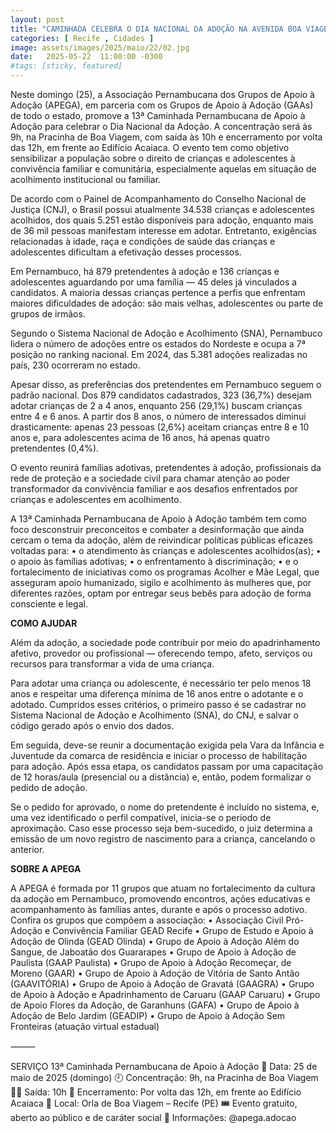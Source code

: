 ```yaml
---
layout: post
title: "CAMINHADA CELEBRA O DIA NACIONAL DA ADOÇÃO NA AVENIDA BOA VIAGEM NO RECIFE"
categories: [ Recife , Cidades ]
image: assets/images/2025/maio/22/02.jpg
date:   2025-05-22  11:00:00 -0300
#tags: [sticky, featured]
---
```

Neste domingo (25), a Associação Pernambucana dos Grupos de Apoio à Adoção (APEGA), em parceria com os Grupos de Apoio à Adoção (GAAs) de todo o estado, promove a 13ª Caminhada Pernambucana de Apoio à Adoção para celebrar o Dia Nacional da Adoção. A concentração será às 9h, na Pracinha de Boa Viagem, com saída às 10h e encerramento por volta das 12h, em frente ao Edifício Acaiaca. O evento tem como objetivo sensibilizar a população sobre o direito de crianças e adolescentes à convivência familiar e comunitária, especialmente aquelas em situação de acolhimento institucional ou familiar.

De acordo com o Painel de Acompanhamento do Conselho Nacional de Justiça (CNJ), o Brasil possui atualmente 34.538 crianças e adolescentes acolhidos, dos quais 5.251 estão disponíveis para adoção, enquanto mais de 36 mil pessoas manifestam interesse em adotar. Entretanto, exigências relacionadas à idade, raça e condições de saúde das crianças e adolescentes dificultam a efetivação desses processos.

Em Pernambuco, há 879 pretendentes à adoção e 136 crianças e adolescentes aguardando por uma família — 45 deles já vinculados a candidatos. A maioria dessas crianças pertence a perfis que enfrentam maiores dificuldades de adoção: são mais velhas, adolescentes ou parte de grupos de irmãos.

Segundo o Sistema Nacional de Adoção e Acolhimento (SNA), Pernambuco lidera o número de adoções entre os estados do Nordeste e ocupa a 7ª posição no ranking nacional. Em 2024, das 5.381 adoções realizadas no país, 230 ocorreram no estado.

Apesar disso, as preferências dos pretendentes em Pernambuco seguem o padrão nacional. Dos 879 candidatos cadastrados, 323 (36,7%) desejam adotar crianças de 2 a 4 anos, enquanto 256 (29,1%) buscam crianças entre 4 e 6 anos. A partir dos 8 anos, o número de interessados diminui drasticamente: apenas 23 pessoas (2,6%) aceitam crianças entre 8 e 10 anos e, para adolescentes acima de 16 anos, há apenas quatro pretendentes (0,4%).

O evento reunirá famílias adotivas, pretendentes à adoção, profissionais da rede de proteção e a sociedade civil para chamar atenção ao poder transformador da convivência familiar e aos desafios enfrentados por crianças e adolescentes em acolhimento.

A 13ª Caminhada Pernambucana de Apoio à Adoção também tem como foco desconstruir preconceitos e combater a desinformação que ainda cercam o tema da adoção, além de reivindicar políticas públicas eficazes voltadas para:
	•	o atendimento às crianças e adolescentes acolhidos(as);
	•	o apoio às famílias adotivas;
	•	o enfrentamento à discriminação;
	•	e o fortalecimento de iniciativas como os programas Acolher e Mãe Legal, que asseguram apoio humanizado, sigilo e acolhimento às mulheres que, por diferentes razões, optam por entregar seus bebês para adoção de forma consciente e legal.

**COMO AJUDAR**

Além da adoção, a sociedade pode contribuir por meio do apadrinhamento afetivo, provedor ou profissional — oferecendo tempo, afeto, serviços ou recursos para transformar a vida de uma criança.

Para adotar uma criança ou adolescente, é necessário ter pelo menos 18 anos e respeitar uma diferença mínima de 16 anos entre o adotante e o adotado. Cumpridos esses critérios, o primeiro passo é se cadastrar no Sistema Nacional de Adoção e Acolhimento (SNA), do CNJ, e salvar o código gerado após o envio dos dados.

Em seguida, deve-se reunir a documentação exigida pela Vara da Infância e Juventude da comarca de residência e iniciar o processo de habilitação para adoção. Após essa etapa, os candidatos passam por uma capacitação de 12 horas/aula (presencial ou a distância) e, então, podem formalizar o pedido de adoção.

Se o pedido for aprovado, o nome do pretendente é incluído no sistema, e, uma vez identificado o perfil compatível, inicia-se o período de aproximação. Caso esse processo seja bem-sucedido, o juiz determina a emissão de um novo registro de nascimento para a criança, cancelando o anterior.

**SOBRE A APEGA**

A APEGA é formada por 11 grupos que atuam no fortalecimento da cultura da adoção em Pernambuco, promovendo encontros, ações educativas e acompanhamento às famílias antes, durante e após o processo adotivo. Confira os grupos que compõem a associação:
	•	Associação Civil Pró-Adoção e Convivência Familiar GEAD Recife
	•	Grupo de Estudo e Apoio à Adoção de Olinda (GEAD Olinda)
	•	Grupo de Apoio à Adoção Além do Sangue, de Jaboatão dos Guararapes
	•	Grupo de Apoio à Adoção de Paulista (GAAP Paulista)
	•	Grupo de Apoio à Adoção Recomeçar, de Moreno (GAAR)
	•	Grupo de Apoio à Adoção de Vitória de Santo Antão (GAAVITÓRIA)
	•	Grupo de Apoio à Adoção de Gravatá (GAAGRA)
	•	Grupo de Apoio à Adoção e Apadrinhamento de Caruaru (GAAP Caruaru)
	•	Grupo de Apoio Flores da Adoção, de Garanhuns (GAFA)
	•	Grupo de Apoio à Adoção de Belo Jardim (GEADIP)
	•	Grupo de Apoio à Adoção Sem Fronteiras (atuação virtual estadual)

⸻

SERVIÇO
13ª Caminhada Pernambucana de Apoio à Adoção
📅 Data: 25 de maio de 2025 (domingo)
🕘 Concentração: 9h, na Pracinha de Boa Viagem
🚶‍♂️ Saída: 10h
🏁 Encerramento: Por volta das 12h, em frente ao Edifício Acaiaca
📍 Local: Orla de Boa Viagem – Recife (PE)
🎟 Evento gratuito, aberto ao público e de caráter social
📲 Informações: @apega.adocao